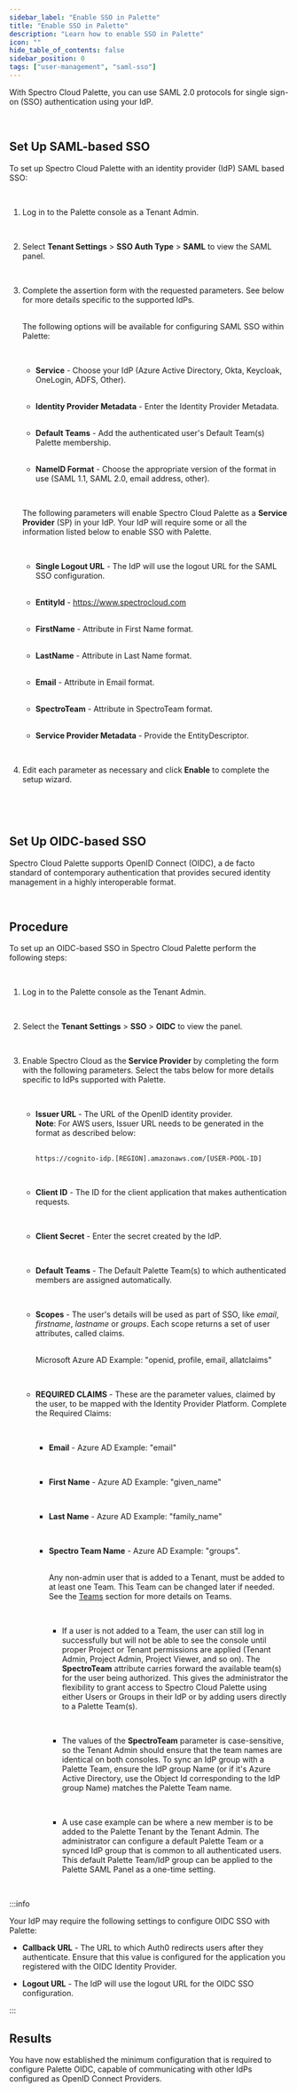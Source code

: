 ```yaml
---
sidebar_label: "Enable SSO in Palette"
title: "Enable SSO in Palette"
description: "Learn how to enable SSO in Palette"
icon: ""
hide_table_of_contents: false
sidebar_position: 0
tags: ["user-management", "saml-sso"]
---
```


With Spectro Cloud Palette, you can use SAML 2.0 protocols for single sign-on (SSO) authentication using your IdP.

<br />

## Set Up SAML-based SSO

To set up Spectro Cloud Palette with an identity provider (IdP) SAML based SSO:<p></p><br />

1. Log in to the Palette console as a Tenant Admin.<p></p><br />
2. Select **Tenant Settings** > **SSO Auth Type** > **SAML** to view the SAML panel.<p></p><br />
3. Complete the assertion form with the requested parameters. See below for more details specific to the supported
   IdPs.<p></p><br /> The following options will be available for configuring SAML SSO within Palette: <p></p><br />

   - **Service** - Choose your IdP (Azure Active Directory, Okta, Keycloak, OneLogin, ADFS, Other).<p></p><br />
   - **Identity Provider Metadata** - Enter the Identity Provider Metadata.<p></p><br />
   - **Default Teams** - Add the authenticated user's Default Team(s) Palette membership.<p></p><br />
   - **NameID Format** - Choose the appropriate version of the format in use (SAML 1.1, SAML 2.0, email address,
     other).<p></p><br />

   The following parameters will enable Spectro Cloud Palette as a **Service Provider** (SP) in your IdP. Your IdP will
   require some or all the information listed below to enable SSO with Palette. <p></p><br />

   - **Single Logout URL** - The IdP will use the logout URL for the SAML SSO configuration.<p></p><br />
   - **EntityId** - https://www.spectrocloud.com<p></p><br />
   - **FirstName** - Attribute in First Name format.<p></p><br />
   - **LastName** - Attribute in Last Name format.<p></p><br />
   - **Email** - Attribute in Email format.<p></p><br />
   - **SpectroTeam** - Attribute in SpectroTeam format.<p></p><br />
   - **Service Provider Metadata** - Provide the EntityDescriptor.<p></p><br />

4. Edit each parameter as necessary and click **Enable** to complete the setup wizard.<p></p><br />

<br />

## Set Up OIDC-based SSO

Spectro Cloud Palette supports OpenID Connect (OIDC), a de facto standard of contemporary authentication that provides
secured identity management in a highly interoperable format.<p></p><br />

## Procedure

To set up an OIDC-based SSO in Spectro Cloud Palette perform the following steps:<p></p><br />

1. Log in to the Palette console as the Tenant Admin. <p></p><br />
2. Select the **Tenant Settings** > **SSO** > **OIDC** to view the panel.<p></p><br />
3. Enable Spectro Cloud as the **Service Provider** by completing the form with the following parameters. Select the
   tabs below for more details specific to IdPs supported with Palette.<p></p><br />

   - **Issuer URL** - The URL of the OpenID identity provider.<br /> **Note**: For AWS users, Issuer URL needs to be
     generated in the format as described below: <p></p><br />
     `https://cognito-idp.[REGION].amazonaws.com/[USER-POOL-ID]` <p></p><br />

   * **Client ID** - The ID for the client application that makes authentication requests.<p></p><br />
   * **Client Secret** - Enter the secret created by the IdP.<p></p><br />
   * **Default Teams** - The Default Palette Team(s) to which authenticated members are assigned
     automatically.<p></p><br />
   * **Scopes** - The user's details will be used as part of SSO, like _email_, _firstname_, _lastname_ or _groups_.
     Each scope returns a set of user attributes, called claims. <p></p><br />Microsoft Azure AD Example: "openid,
     profile, email, allatclaims"<p></p><br />
   * **REQUIRED CLAIMS** - These are the parameter values, claimed by the user, to be mapped with the Identity Provider
     Platform. Complete the Required Claims:<p></p><br />

     - **Email** - Azure AD Example: "email"<p></p><br />
     - **First Name** - Azure AD Example: "given_name"<p></p><br />
     - **Last Name** - Azure AD Example: "family_name"<p></p><br />
     - **Spectro Team Name** - Azure AD Example: "groups". <p></p><br />Any non-admin user that is added to a Tenant,
       must be added to at least one Team. This Team can be changed later if needed. See the
       [Teams](../../glossary-all.md#team) section for more details on Teams.<p></p><br />

       - If a user is not added to a Team, the user can still log in successfully but will not be able to see the
         console until proper Project or Tenant permissions are applied (Tenant Admin, Project Admin, Project Viewer,
         and so on). The **SpectroTeam** attribute carries forward the available team(s) for the user being authorized.
         This gives the administrator the flexibility to grant access to Spectro Cloud Palette using either Users or
         Groups in their IdP or by adding users directly to a Palette Team(s).<p></p><br />

       - The values of the **SpectroTeam** parameter is case-sensitive, so the Tenant Admin should ensure that the team
         names are identical on both consoles. To sync an IdP group with a Palette Team, ensure the IdP group Name (or
         if it's Azure Active Directory, use the Object Id corresponding to the IdP group Name) matches the Palette Team
         name.<p></p><br />

       - A use case example can be where a new member is to be added to the Palette Tenant by the Tenant Admin. The
         administrator can configure a default Palette Team or a synced IdP group that is common to all authenticated
         users. This default Palette Team/IdP group can be applied to the Palette SAML Panel as a one-time
         setting.<p></p><br />

:::info

Your IdP may require the following settings to configure OIDC SSO with Palette:

- **Callback URL** - The URL to which Auth0 redirects users after they authenticate. Ensure that this value is
  configured for the application you registered with the OIDC Identity Provider.

- **Logout URL** - The IdP will use the logout URL for the OIDC SSO configuration.

:::

## Results

You have now established the minimum configuration that is required to configure Palette OIDC, capable of communicating
with other IdPs configured as OpenID Connect Providers.
